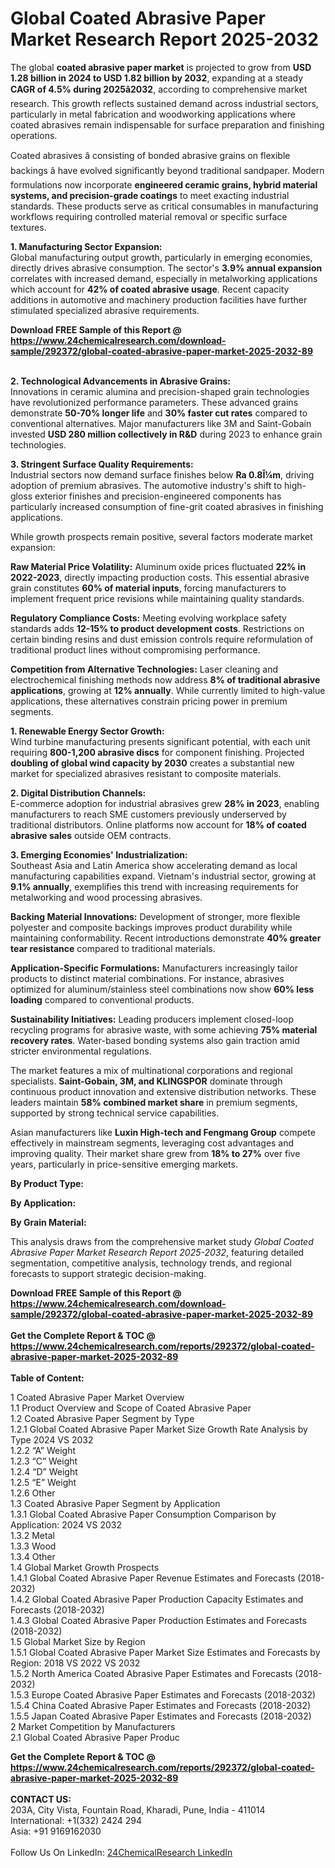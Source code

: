 <h1>Global Coated Abrasive Paper Market Research Report 2025-2032</h1><p>The global <strong>coated abrasive paper market</strong> is projected to grow from <strong>USD 1.28 billion in 2024 to USD 1.82 billion by 2032</strong>, expanding at a steady <strong>CAGR of 4.5% during 2025â2032</strong>, according to comprehensive market research. This growth reflects sustained demand across industrial sectors, particularly in metal fabrication and woodworking applications where coated abrasives remain indispensable for surface preparation and finishing operations.</p><p>Coated abrasives â consisting of bonded abrasive grains on flexible backings â have evolved significantly beyond traditional sandpaper. Modern formulations now incorporate <strong>engineered ceramic grains, hybrid material systems, and precision-grade coatings</strong> to meet exacting industrial standards. These products serve as critical consumables in manufacturing workflows requiring controlled material removal or specific surface textures.</p><p><strong>1. Manufacturing Sector Expansion:</strong><br>
Global manufacturing output growth, particularly in emerging economies, directly drives abrasive consumption. The sector's <strong>3.9% annual expansion</strong> correlates with increased demand, especially in metalworking applications which account for <strong>42% of coated abrasive usage</strong>. Recent capacity additions in automotive and machinery production facilities have further stimulated specialized abrasive requirements.</p><div><b>Download FREE Sample of this Report @ 
            <a href="https://www.24chemicalresearch.com/download-sample/292372/global-coated-abrasive-paper-market-2025-2032-89">
            https://www.24chemicalresearch.com/download-sample/292372/global-coated-abrasive-paper-market-2025-2032-89</a></b></div><br><p><strong>2. Technological Advancements in Abrasive Grains:</strong><br>
Innovations in ceramic alumina and precision-shaped grain technologies have revolutionized performance parameters. These advanced grains demonstrate <strong>50-70% longer life</strong> and <strong>30% faster cut rates</strong> compared to conventional alternatives. Major manufacturers like 3M and Saint-Gobain invested <strong>USD 280 million collectively in R&amp;D</strong> during 2023 to enhance grain technologies.</p><p><strong>3. Stringent Surface Quality Requirements:</strong><br>
Industrial sectors now demand surface finishes below <strong>Ra 0.8Î¼m</strong>, driving adoption of premium abrasives. The automotive industry's shift to high-gloss exterior finishes and precision-engineered components has particularly increased consumption of fine-grit coated abrasives in finishing applications.</p><p>While growth prospects remain positive, several factors moderate market expansion:</p><p><strong>Raw Material Price Volatility:</strong> Aluminum oxide prices fluctuated <strong>22% in 2022-2023</strong>, directly impacting production costs. This essential abrasive grain constitutes <strong>60% of material inputs</strong>, forcing manufacturers to implement frequent price revisions while maintaining quality standards.</p><p><strong>Regulatory Compliance Costs:</strong> Meeting evolving workplace safety standards adds <strong>12-15% to product development costs</strong>. Restrictions on certain binding resins and dust emission controls require reformulation of traditional product lines without compromising performance.</p><p><strong>Competition from Alternative Technologies:</strong> Laser cleaning and electrochemical finishing methods now address <strong>8% of traditional abrasive applications</strong>, growing at <strong>12% annually</strong>. While currently limited to high-value applications, these alternatives constrain pricing power in premium segments.</p><p><strong>1. Renewable Energy Sector Growth:</strong><br>
Wind turbine manufacturing presents significant potential, with each unit requiring <strong>800-1,200 abrasive discs</strong> for component finishing. Projected <strong>doubling of global wind capacity by 2030</strong> creates a substantial new market for specialized abrasives resistant to composite materials.</p><p><strong>2. Digital Distribution Channels:</strong><br>
E-commerce adoption for industrial abrasives grew <strong>28% in 2023</strong>, enabling manufacturers to reach SME customers previously underserved by traditional distributors. Online platforms now account for <strong>18% of coated abrasive sales</strong> outside OEM contracts.</p><p><strong>3. Emerging Economies' Industrialization:</strong><br>
Southeast Asia and Latin America show accelerating demand as local manufacturing capabilities expand. Vietnam's industrial sector, growing at <strong>9.1% annually</strong>, exemplifies this trend with increasing requirements for metalworking and wood processing abrasives.</p><p><strong>Backing Material Innovations:</strong> Development of stronger, more flexible polyester and composite backings improves product durability while maintaining conformability. Recent introductions demonstrate <strong>40% greater tear resistance</strong> compared to traditional materials.</p><p><strong>Application-Specific Formulations:</strong> Manufacturers increasingly tailor products to distinct material combinations. For instance, abrasives optimized for aluminum/stainless steel combinations now show <strong>60% less loading</strong> compared to conventional products.</p><p><strong>Sustainability Initiatives:</strong> Leading producers implement closed-loop recycling programs for abrasive waste, with some achieving <strong>75% material recovery rates</strong>. Water-based bonding systems also gain traction amid stricter environmental regulations.</p><p>The market features a mix of multinational corporations and regional specialists. <strong>Saint-Gobain, 3M, and KLINGSPOR</strong> dominate through continuous product innovation and extensive distribution networks. These leaders maintain <strong>58% combined market share</strong> in premium segments, supported by strong technical service capabilities.</p><p>Asian manufacturers like <strong>Luxin High-tech and Fengmang Group</strong> compete effectively in mainstream segments, leveraging cost advantages and improving quality. Their market share grew from <strong>18% to 27%</strong> over five years, particularly in price-sensitive emerging markets.</p><p><strong>By Product Type:</strong></p><p><strong>By Application:</strong></p><p><strong>By Grain Material:</strong></p><p>This analysis draws from the comprehensive market study <em>Global Coated Abrasive Paper Market Research Report 2025-2032</em>, featuring detailed segmentation, competitive analysis, technology trends, and regional forecasts to support strategic decision-making.</p><div><b>Download FREE Sample of this Report @ 
            <a href="https://www.24chemicalresearch.com/download-sample/292372/global-coated-abrasive-paper-market-2025-2032-89">
            https://www.24chemicalresearch.com/download-sample/292372/global-coated-abrasive-paper-market-2025-2032-89</a></b></div><br><div><b>Get the Complete Report & TOC @ 
            <a href="https://www.24chemicalresearch.com/reports/292372/global-coated-abrasive-paper-market-2025-2032-89">
            https://www.24chemicalresearch.com/reports/292372/global-coated-abrasive-paper-market-2025-2032-89</a></b></div><br>
            <b>Table of Content:</b><p>1 Coated Abrasive Paper Market Overview<br />
    1.1 Product Overview and Scope of Coated Abrasive Paper<br />
    1.2 Coated Abrasive Paper Segment by Type<br />
        1.2.1 Global Coated Abrasive Paper Market Size Growth Rate Analysis by Type 2024 VS 2032<br />
        1.2.2 &#147;A&#148; Weight<br />
        1.2.3 &#147;C&#148; Weight<br />
        1.2.4 &#147;D&#148; Weight<br />
        1.2.5 &#147;E&#148; Weight<br />
        1.2.6 Other<br />
    1.3 Coated Abrasive Paper Segment by Application<br />
        1.3.1 Global Coated Abrasive Paper Consumption Comparison by Application: 2024 VS 2032<br />
        1.3.2 Metal<br />
        1.3.3 Wood<br />
        1.3.4 Other<br />
    1.4 Global Market Growth Prospects<br />
        1.4.1 Global Coated Abrasive Paper Revenue Estimates and Forecasts (2018-2032)<br />
        1.4.2 Global Coated Abrasive Paper Production Capacity Estimates and Forecasts (2018-2032)<br />
        1.4.3 Global Coated Abrasive Paper Production Estimates and Forecasts (2018-2032)<br />
    1.5 Global Market Size by Region<br />
        1.5.1 Global Coated Abrasive Paper Market Size Estimates and Forecasts by Region: 2018 VS 2022 VS 2032<br />
        1.5.2 North America Coated Abrasive Paper Estimates and Forecasts (2018-2032)<br />
        1.5.3 Europe Coated Abrasive Paper Estimates and Forecasts (2018-2032)<br />
        1.5.4 China Coated Abrasive Paper Estimates and Forecasts (2018-2032)<br />
        1.5.5 Japan Coated Abrasive Paper Estimates and Forecasts (2018-2032)<br />
2 Market Competition by Manufacturers<br />
    2.1 Global Coated Abrasive Paper Produc</p><div><b>Get the Complete Report & TOC @ 
            <a href="https://www.24chemicalresearch.com/reports/292372/global-coated-abrasive-paper-market-2025-2032-89">
            https://www.24chemicalresearch.com/reports/292372/global-coated-abrasive-paper-market-2025-2032-89</a></b></div><br><b>CONTACT US:</b><br>
            203A, City Vista, Fountain Road, Kharadi, Pune, India - 411014<br>
            International: +1(332) 2424 294<br>
            Asia: +91 9169162030 <br><br>
            Follow Us On LinkedIn: <a href="https://www.linkedin.com/company/24chemicalresearch/">24ChemicalResearch LinkedIn</a>